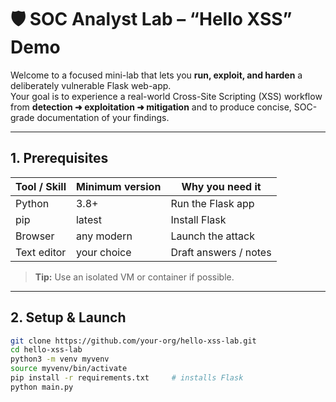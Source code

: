 # 🛡️ SOC Analyst Lab – “Hello XSS” Demo

Welcome to a focused mini-lab that lets you **run, exploit, and harden** a deliberately vulnerable Flask web-app.  
Your goal is to experience a real-world Cross-Site Scripting (XSS) workflow from **detection ➜ exploitation ➜ mitigation** and to produce concise, SOC-grade documentation of your findings.

---

## 1. Prerequisites

| Tool / Skill | Minimum version | Why you need it |
|--------------|-----------------|-----------------|
| Python       | 3.8+            | Run the Flask app |
| pip          | latest          | Install Flask |
| Browser      | any modern      | Launch the attack |
| Text editor  | your choice     | Draft answers / notes |

> **Tip:** Use an isolated VM or container if possible.

---

## 2. Setup & Launch

```bash
git clone https://github.com/your-org/hello-xss-lab.git
cd hello-xss-lab
python3 -m venv myvenv
source myvenv/bin/activate
pip install -r requirements.txt     # installs Flask
python main.py



